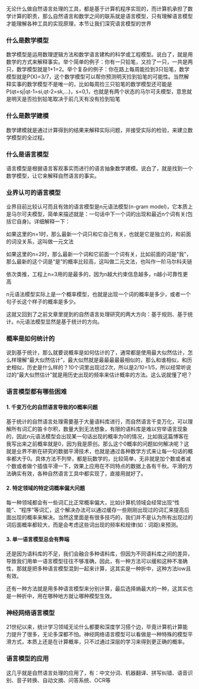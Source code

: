 无论什么做自然语言处理的工具，都是基于计算机程序实现的，而计算机承担了数学计算的职责，那么自然语言和数学之间的联系就是语言模型，只有理解语言模型才能理解各种工具的实现原理，本节让我们深究语言模型的世界 

 


### 什么是数学模型
数学模型是运用数理逻辑方法和数学语言建构的科学或工程模型。说白了，就是用数学的方式来解释事实。举个简单的例子：你有一只铅笔，又捡了一只，一共是两只，数学模型就是1+1=2。举个复杂的例子：你在路上每周能捡到3只铅笔，数学模型就是P(X)=3/7，这个数学模型可以帮你预测明天捡到铅笔的可能性。当然解释实事的数学模型不是唯一的，比如每周捡三只铅笔的数学模型还可能是P(qt=sj|qt-1=si,qt-2=sk,...)，s=0,1，也就是有两个状态的马尔可夫模型，意思就是明天是否捡到铅笔取决于前几天有没有捡到铅笔

 

### 什么是数学建模
数学建模就是通过计算得到的结果来解释实际问题，并接受实际的检验，来建立数学模型的全过程。

 

### 什么是语言模型
语言模型是根据语言客观事实而进行的语言抽象数学建模。说白了，就是找到一个数学模型，让它来解释自然语言的事实。

 

### 业界认可的语言模型
业界目前比较认可而且有效的语言模型是n元语法模型(n-gram model)，它本质上是马尔可夫模型，简单来描述就是：一句话中下一个词的出现和最近n个词有关(包括它自身)。详细解释一下：

如果这里的n=1时，那么最新一个词只和它自己有关，也就是它是独立的，和前面的词没关系，这叫做一元文法

如果这里的n=2时，那么最新一个词和它前面一个词有关，比如前面的词是“我”，那么最新的这个词是“是”的概率比较高，这叫做二元文法，也叫作一阶马尔科夫链

依次类推，工程上n=3用的是最多的，因为n越大约束信息越多，n越小可靠性更高

n元语法模型实际上是一个概率模型，也就是出现一个词的概率是多少，或者一个句子长这个样子的概率是多少。

这就又回到了之前文章里提到的自然语言处理研究的两大方向：基于规则、基于统计。n元语法模型显然是基于统计的方向。

 

### 概率是如何统计的
说到基于统计，那么就要说概率是如何估计的了，通常都是使用最大似然估计，怎么样理解“最大似然估计”，最大似然就是最最最最最相似的，那么和谁相似，和历史相似，历史是什么样的？10个词里出现过2次，所以是2/10=1/5，所以经常听说过的“最大似然估计”就是用历史出现的频率来估计概率的方法。这么说就懂了吧？



### 语言模型都有哪些困难
#### 1. 千变万化的自然语言导致的0概率问题
基于统计的自然语言处理需要基于大量语料库进行，而自然语言千变万化，可以理解所有词汇的笛卡尔积，数量大到无法想象，有限的语料库是难以穷举语言现象的，因此n元语法模型会出现某一句话出现的概率为0的情况，比如我这篇博客在我写出来之前概率就是0，因为我是原创。那么这个0概率的问题如何解决呢？这就是业界不断在研究的数据平滑技术，也就是通过各种数学方式来让每一句话的概率都大于0。具体方法不列举，都是玩数学的，比较简单，无非就是加个数或者减个数或者做个插值平滑一下，效果上应用在不同特点的数据上各有千秋。平滑的方法确实有效，各种自然语言工具中都实现了，直接用就好了。

 

#### 2. 特定领域的特定词概率偏大问题
每一种领域都会有一些词汇比正常概率偏大，比如计算机领域会经常出现“性能”、“程序”等词汇，这个解决办法可以通过缓存一些刚刚出现过的词汇来提高后面出现的概率来解决。当然这里面是有很多技巧的，我们并不是认为所有出现过的词后面概率都较大，而是会考虑这些词出现的频率和规律(如：词距)来预测。

 

#### 3. 单一语言模型总会有弊端
还是因为语料库的不足，我们会融合多种语料库，但因为不同语料库之间的差异，导致我们用单一语言模型往往不够准确，因此，有一种方法可以缓和这种不准确性，那就是把多种语言模型混到一起来计算，这其实是一种折中，这种方法low且有效。

还有一种方法就是用多种语言模型来分别计算，最后选择熵最大的一种，这其实也是一种折中，用在哪种地方就让哪种模型生效。

 

### 神经网络语言模型
21世纪以来，统计学习领域无论什么都要和深度学习搭个边，毕竟计算机计算能力提升了很多，无论多深都不怕。神经网络语言模型可以看做是一种特殊的模型平滑方式，本质上还是在计算概率，只不过通过深层的学习来得到更正确的概率。

 

### 语言模型的应用
这几乎就是自然语言处理的应用了，有：中文分词、机器翻译、拼写纠错、语音识别、音子转换、自动文摘、问答系统、OCR等